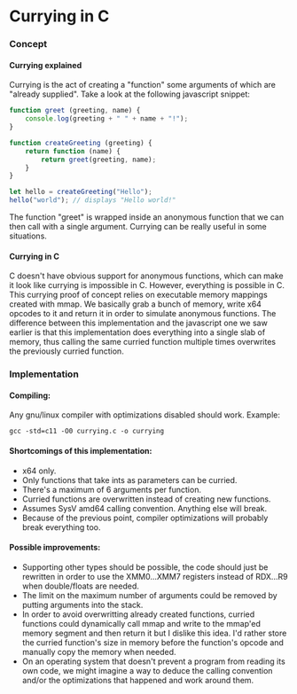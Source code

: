 # Currying in C
### Concept
#### Currying explained
Currying is the act of creating a "function" some arguments of which are
"already supplied". Take a look at the following javascript snippet:
```js
function greet (greeting, name) {
	console.log(greeting + " " + name + "!");
}

function createGreeting (greeting) {
	return function (name) {
		return greet(greeting, name);
	}
}

let hello = createGreeting("Hello");
hello("world"); // displays "Hello world!"
```
The function "greet" is wrapped inside an anonymous function that we can then
call with a single argument. Currying can be really useful in some situations.

#### Currying in C
C doesn't have obvious support for anonymous functions, which can make it look
like currying is impossible in C. However, everything is possible in C. This
currying proof of concept relies on executable memory mappings created with
mmap. We basically grab a bunch of memory, write x64 opcodes to it and return
it in order to simulate anonymous functions. The difference between this
implementation and the javascript one we saw earlier is that this
implementation does everything into a single slab of memory, thus calling the
same curried function multiple times overwrites the previously curried function.

### Implementation
#### Compiling:
Any gnu/linux compiler with optimizations disabled should work. Example:
```shell
gcc -std=c11 -O0 currying.c -o currying
```

#### Shortcomings of this implementation:
- x64 only.
- Only functions that take ints as parameters can be curried.
- There's a maximum of 6 arguments per function.
- Curried functions are overwritten instead of creating new functions.
- Assumes SysV amd64 calling convention. Anything else will break.
- Because of the previous point, compiler optimizations will probably break
  everything too.

#### Possible improvements:
- Supporting other types should be possible, the code should just be rewritten
  in order to use the XMM0...XMM7 registers instead of RDX...R9 when
  double/floats are needed.
- The limit on the maximum number of arguments could be removed by putting
  arguments into the stack.
- In order to avoid overwritting already created functions, curried functions
  could dynamically call mmap and write to the mmap'ed memory segment and then
  return it but I dislike this idea. I'd rather store the curried function's
  size in memory before the function's opcode and manually copy the memory when
  needed.
- On an operating system that doesn't prevent a program from reading its own
  code, we might imagine a way to deduce the calling convention and/or the
  optimizations that happened and work around them.
